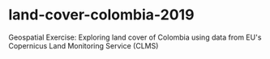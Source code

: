 # land-cover-colombia-2019
Geospatial Exercise: Exploring land cover of Colombia using data from EU's Copernicus Land Monitoring Service (CLMS)
